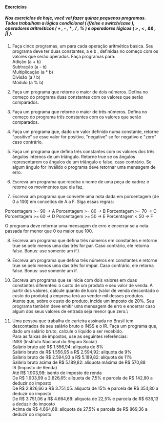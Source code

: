 #### Exercícios

##### Nos exercícios de hoje, você vai fazer quinze pequenos programas. Todos trabalham a lógica condicional ( if/else e switch/case ), operadores aritméticos ( + , - , * , / , % ) e operadores lógicos ( > , < , && , || ).

1. Faça cinco programas, um para cada operação aritmética básica. Seu programa deve ter duas constantes, a e b , definidas no começo com os valores que serão operados. Faça programas para:\
Adição (a + b)\
Subtração (a - b)\
Multiplicação (a * b)\
Divisão (a / b)\
Módulo (a % b)

2. Faça um programa que retorne o maior de dois números. Defina no começo do programa duas constantes com os valores que serão comparados.

3. Faça um programa que retorne o maior de três números. Defina no começo do programa três constantes com os valores que serão comparados.

4. Faça um programa que, dado um valor definido numa constante, retorne "positive" se esse valor for positivo, "negative" se for negativo e "zero" caso contrário.

5. Faça um programa que defina três constantes com os valores dos três ângulos internos de um triângulo. Retorne true se os ângulos representarem os ângulos de um triângulo e false, caso contrário. Se algum ângulo for inválido o programa deve retornar uma mensagem de erro.


6. Escreva um programa que receba o nome de uma peça de xadrez e retorne os movimentos que ela faz.

7. Escreva um programa que converte uma nota dada em porcentagem (de 0 a 100) em conceitos de A a F. Siga essas regras:

Porcentagem >= 90 -> A
Porcentagem >= 80 -> B
Porcentagem >= 70 -> C
Porcentagem >= 60 -> D
Porcentagem >= 50 -> E
Porcentagem < 50 -> F

O programa deve retornar uma mensagem de erro e encerrar se a nota passada for menor que 0 ou maior que 100.

8. Escreva um programa que defina três números em constantes e retorne true se pelo menos uma das três for par. Caso contrário, ele retorna false.
Bonus: use somente um if.\

9. Escreva um programa que defina três números em constantes e retorne true se pelo menos uma das três for ímpar. Caso contrário, ele retorna false.
Bonus: use somente um if.

10. Escreva um programa que se inicie com dois valores em duas constantes diferentes: o custo de um produto e seu valor de venda. A partir dos valores, calcule quanto de lucro (valor de venda descontado o custo do produto) a empresa terá ao vender mil desses produtos.\
Atente que, sobre o custo do produto, incide um imposto de 20%.
Seu programa também deve emitir uma mensagem de erro e encerrar caso algum dos seus valores de entrada seja menor que zero.\

11. Uma pessoa que trabalha de carteira assinada no Brasil tem descontados de seu salário bruto o INSS e o IR. Faça um programa que, dado um salário bruto, calcule o líquido a ser recebido.\
Para as faixas de impostos, use as seguintes referências:\
INSS (Instituto Nacional do Seguro Social)\
Salário bruto até R$ 1.556,94: alíquota de 8%\
Salário bruto de R$ 1.556,95 a R$ 2.594,92: alíquota de 9%\
Salário bruto de R$ 2.594,93 a R$ 5.189,82: alíquota de 11%\
Salário bruto acima de R$ 5.189,82: alíquota máxima de R$ 570,88\
IR (Imposto de Renda)\
Até R$ 1.903,98: isento de imposto de renda\
De R$ 1.903,99 a 2.826,65: alíquota de 7,5% e parcela de R$ 142,80 a deduzir do imposto\
De R$ 2.826,66 a R$ 3.751,05: alíquota de 15% e parcela de R$ 354,80 a deduzir do imposto\
De R$ 3.751,06 a R$ 4.664,68: alíquota de 22,5% e parcela de R$ 636,13 a deduzir do imposto\
Acima de R$ 4.664,68: alíquota de 27,5% e parcela de R$ 869,36 a deduzir do imposto.
